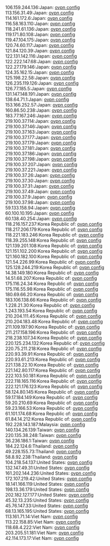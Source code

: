 106.159.244.136:Japan: [ovpn config](vpn/106_159_244_136.ovpn)  
113.156.31.49:Japan: [ovpn config](vpn/113_156_31_49.ovpn)  
114.161.172.6:Japan: [ovpn config](vpn/114_161_172_6.ovpn)  
116.58.163.110:Japan: [ovpn config](vpn/116_58_163_110.ovpn)  
118.241.61.136:Japan: [ovpn config](vpn/118_241_61_136.ovpn)  
119.171.80.108:Japan: [ovpn config](vpn/119_171_80_108.ovpn)  
119.47.104.175:Japan: [ovpn config](vpn/119_47_104_175.ovpn)  
120.74.60.117:Japan: [ovpn config](vpn/120_74_60_117.ovpn)  
121.84.120.39:Japan: [ovpn config](vpn/121_84_120_39.ovpn)  
122.131.142.116:Japan: [ovpn config](vpn/122_131_142_116.ovpn)  
122.222.147.68:Japan: [ovpn config](vpn/122_222_147_68.ovpn)  
122.27.179.146:Japan: [ovpn config](vpn/122_27_179_146.ovpn)  
124.35.162.15:Japan: [ovpn config](vpn/124_35_162_15.ovpn)  
125.198.22.58:Japan: [ovpn config](vpn/125_198_22_58.ovpn)  
126.235.119.126:Japan: [ovpn config](vpn/126_235_119_126.ovpn)  
126.77.185.5:Japan: [ovpn config](vpn/126_77_185_5.ovpn)  
131.147.148.191:Japan: [ovpn config](vpn/131_147_148_191.ovpn)  
138.64.71.1:Japan: [ovpn config](vpn/138_64_71_1.ovpn)  
153.166.252.57:Japan: [ovpn config](vpn/153_166_252_57.ovpn)  
160.86.50.238:Japan: [ovpn config](vpn/160_86_50_238.ovpn)  
183.77.167.246:Japan: [ovpn config](vpn/183_77_167_246.ovpn)  
219.100.37.114:Japan: [ovpn config](vpn/219_100_37_114.ovpn)  
219.100.37.146:Japan: [ovpn config](vpn/219_100_37_146.ovpn)  
219.100.37.163:Japan: [ovpn config](vpn/219_100_37_163.ovpn)  
219.100.37.177:Japan: [ovpn config](vpn/219_100_37_177.ovpn)  
219.100.37.179:Japan: [ovpn config](vpn/219_100_37_179.ovpn)  
219.100.37.181:Japan: [ovpn config](vpn/219_100_37_181.ovpn)  
219.100.37.186:Japan: [ovpn config](vpn/219_100_37_186.ovpn)  
219.100.37.198:Japan: [ovpn config](vpn/219_100_37_198.ovpn)  
219.100.37.207:Japan: [ovpn config](vpn/219_100_37_207.ovpn)  
219.100.37.221:Japan: [ovpn config](vpn/219_100_37_221.ovpn)  
219.100.37.26:Japan: [ovpn config](vpn/219_100_37_26.ovpn)  
219.100.37.30:Japan: [ovpn config](vpn/219_100_37_30.ovpn)  
219.100.37.31:Japan: [ovpn config](vpn/219_100_37_31.ovpn)  
219.100.37.49:Japan: [ovpn config](vpn/219_100_37_49.ovpn)  
219.100.37.9:Japan: [ovpn config](vpn/219_100_37_9.ovpn)  
219.100.37.98:Japan: [ovpn config](vpn/219_100_37_98.ovpn)  
59.133.158.94:Japan: [ovpn config](vpn/59_133_158_94.ovpn)  
60.100.10.195:Japan: [ovpn config](vpn/60_100_10_195.ovpn)  
60.138.40.254:Japan: [ovpn config](vpn/60_138_40_254.ovpn)  
118.216.157.237:Korea Republic of: [ovpn config](vpn/118_216_157_237.ovpn)  
118.217.206.179:Korea Republic of: [ovpn config](vpn/118_217_206_179.ovpn)  
118.221.183.246:Korea Republic of: [ovpn config](vpn/118_221_183_246.ovpn)  
118.39.255.148:Korea Republic of: [ovpn config](vpn/118_39_255_148.ovpn)  
121.139.201.108:Korea Republic of: [ovpn config](vpn/121_139_201_108.ovpn)  
121.151.102.200:Korea Republic of: [ovpn config](vpn/121_151_102_200.ovpn)  
121.160.182.100:Korea Republic of: [ovpn config](vpn/121_160_182_100.ovpn)  
121.54.226.99:Korea Republic of: [ovpn config](vpn/121_54_226_99.ovpn)  
125.128.244.219:Korea Republic of: [ovpn config](vpn/125_128_244_219.ovpn)  
14.38.149.180:Korea Republic of: [ovpn config](vpn/14_38_149_180.ovpn)  
14.51.68.207:Korea Republic of: [ovpn config](vpn/14_51_68_207.ovpn)  
175.116.24.34:Korea Republic of: [ovpn config](vpn/175_116_24_34.ovpn)  
175.116.55.98:Korea Republic of: [ovpn config](vpn/175_116_55_98.ovpn)  
180.69.66.20:Korea Republic of: [ovpn config](vpn/180_69_66_20.ovpn)  
183.106.138.66:Korea Republic of: [ovpn config](vpn/183_106_138_66.ovpn)  
1.228.21.30:Korea Republic of: [ovpn config](vpn/1_228_21_30.ovpn)  
1.243.193.54:Korea Republic of: [ovpn config](vpn/1_243_193_54.ovpn)  
210.204.111.45:Korea Republic of: [ovpn config](vpn/210_204_111_45.ovpn)  
210.204.183.48:Korea Republic of: [ovpn config](vpn/210_204_183_48.ovpn)  
211.109.197.90:Korea Republic of: [ovpn config](vpn/211_109_197_90.ovpn)  
211.217.158.196:Korea Republic of: [ovpn config](vpn/211_217_158_196.ovpn)  
218.238.107.34:Korea Republic of: [ovpn config](vpn/218_238_107_34.ovpn)  
220.125.234.132:Korea Republic of: [ovpn config](vpn/220_125_234_132.ovpn)  
220.75.211.218:Korea Republic of: [ovpn config](vpn/220_75_211_218.ovpn)  
220.93.39.91:Korea Republic of: [ovpn config](vpn/220_93_39_91.ovpn)  
220.93.61.213:Korea Republic of: [ovpn config](vpn/220_93_61_213.ovpn)  
221.138.22.10:Korea Republic of: [ovpn config](vpn/221_138_22_10.ovpn)  
221.142.80.117:Korea Republic of: [ovpn config](vpn/221_142_80_117.ovpn)  
222.103.50.181:Korea Republic of: [ovpn config](vpn/222_103_50_181.ovpn)  
222.118.165.116:Korea Republic of: [ovpn config](vpn/222_118_165_116.ovpn)  
222.121.176.123:Korea Republic of: [ovpn config](vpn/222_121_176_123.ovpn)  
58.124.80.145:Korea Republic of: [ovpn config](vpn/58_124_80_145.ovpn)  
59.17.184.149:Korea Republic of: [ovpn config](vpn/59_17_184_149.ovpn)  
59.20.210.69:Korea Republic of: [ovpn config](vpn/59_20_210_69.ovpn)  
59.23.166.53:Korea Republic of: [ovpn config](vpn/59_23_166_53.ovpn)  
61.101.174.68:Korea Republic of: [ovpn config](vpn/61_101_174_68.ovpn)  
61.84.14.212:Korea Republic of: [ovpn config](vpn/61_84_14_212.ovpn)  
192.228.143.187:Malaysia: [ovpn config](vpn/192_228_143_187.ovpn)  
140.134.26.139:Taiwan: [ovpn config](vpn/140_134_26_139.ovpn)  
220.135.38.248:Taiwan: [ovpn config](vpn/220_135_38_248.ovpn)  
36.236.186.1:Taiwan: [ovpn config](vpn/36_236_186_1.ovpn)  
184.22.124.6:Thailand: [ovpn config](vpn/184_22_124_6.ovpn)  
49.228.155.73:Thailand: [ovpn config](vpn/49_228_155_73.ovpn)  
58.8.92.238:Thailand: [ovpn config](vpn/58_8_92_238.ovpn)  
104.218.54.137:United States: [ovpn config](vpn/104_218_54_137.ovpn)  
132.147.49.31:United States: [ovpn config](vpn/132_147_49_31.ovpn)  
161.202.144.236:United States: [ovpn config](vpn/161_202_144_236.ovpn)  
172.107.219.42:United States: [ovpn config](vpn/172_107_219_42.ovpn)  
18.141.166.119:United States: [ovpn config](vpn/18_141_166_119.ovpn)  
198.13.36.179:United States: [ovpn config](vpn/198_13_36_179.ovpn)  
202.182.127.177:United States: [ovpn config](vpn/202_182_127_177.ovpn)  
45.32.13.235:United States: [ovpn config](vpn/45_32_13_235.ovpn)  
45.76.147.33:United States: [ovpn config](vpn/45_76_147_33.ovpn)  
68.13.165.195:United States: [ovpn config](vpn/68_13_165_195.ovpn)  
113.161.71.14:Viet Nam: [ovpn config](vpn/113_161_71_14.ovpn)  
113.22.158.85:Viet Nam: [ovpn config](vpn/113_22_158_85.ovpn)  
118.68.4.222:Viet Nam: [ovpn config](vpn/118_68_4_222.ovpn)  
203.205.51.181:Viet Nam: [ovpn config](vpn/203_205_51_181.ovpn)  
42.114.173.17:Viet Nam: [ovpn config](vpn/42_114_173_17.ovpn)  
